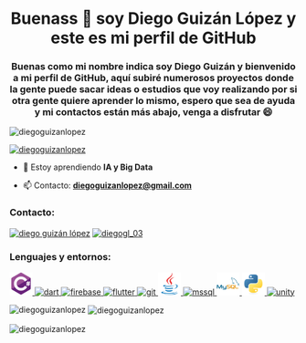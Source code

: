 <h1 align="center">Buenass 👋 soy Diego Guizán López y este es mi perfil de GitHub</h1>
<h3 align="center">Buenas como mi nombre indica soy Diego Guizán y bienvenido a mi perfil de GitHub, aquí subiré numerosos proyectos donde la gente puede sacar ideas o estudios que voy realizando por si otra gente quiere aprender lo mismo, espero que sea de ayuda y mi contactos están más abajo, venga a disfrutar 😄</h3>

<p align="left"> <img src="https://profile-counter.glitch.me/diegoguizanlopez/count.svg" alt="diegoguizanlopez" /> </p>

<p align="left"> <a href="https://github.com/ryo-ma/github-profile-trophy"><img src="https://github-profile-trophy.vercel.app/?username=diegoguizanlopez" alt="diegoguizanlopez" /></a> </p>

- 📝 Estoy aprendiendo **IA y Big Data**

- 📫 Contacto: **diegoguizanlopez@gmail.com**

<h3 align="left">Contacto:</h3>
<p align="left">
<a href="https://linkedin.com/in/diego guizán lópez" target="blank"><img align="center" src="https://raw.githubusercontent.com/rahuldkjain/github-profile-readme-generator/master/src/images/icons/Social/linked-in-alt.svg" alt="diego guizán lópez" height="30" width="40" /></a>
<a href="https://instagram.com/diegogl_03" target="blank"><img align="center" src="https://raw.githubusercontent.com/rahuldkjain/github-profile-readme-generator/master/src/images/icons/Social/instagram.svg" alt="diegogl_03" height="30" width="40" /></a>
</p>

<h3 align="left">Lenguajes y entornos:</h3>
<p align="left"> <a href="https://www.w3schools.com/cs/" target="_blank" rel="noreferrer"> <img src="https://raw.githubusercontent.com/devicons/devicon/master/icons/csharp/csharp-original.svg" alt="csharp" width="40" height="40"/> </a> <a href="https://dart.dev" target="_blank" rel="noreferrer"> <img src="https://www.vectorlogo.zone/logos/dartlang/dartlang-icon.svg" alt="dart" width="40" height="40"/> </a> <a href="https://firebase.google.com/" target="_blank" rel="noreferrer"> <img src="https://www.vectorlogo.zone/logos/firebase/firebase-icon.svg" alt="firebase" width="40" height="40"/> </a> <a href="https://flutter.dev" target="_blank" rel="noreferrer"> <img src="https://www.vectorlogo.zone/logos/flutterio/flutterio-icon.svg" alt="flutter" width="40" height="40"/> </a> <a href="https://git-scm.com/" target="_blank" rel="noreferrer"> <img src="https://www.vectorlogo.zone/logos/git-scm/git-scm-icon.svg" alt="git" width="40" height="40"/> </a> <a href="https://www.java.com" target="_blank" rel="noreferrer"> <img src="https://raw.githubusercontent.com/devicons/devicon/master/icons/java/java-original.svg" alt="java" width="40" height="40"/> </a> <a href="https://www.microsoft.com/en-us/sql-server" target="_blank" rel="noreferrer"> <img src="https://www.svgrepo.com/show/303229/microsoft-sql-server-logo.svg" alt="mssql" width="40" height="40"/> </a> <a href="https://www.mysql.com/" target="_blank" rel="noreferrer"> <img src="https://raw.githubusercontent.com/devicons/devicon/master/icons/mysql/mysql-original-wordmark.svg" alt="mysql" width="40" height="40"/> </a> <a href="https://www.python.org" target="_blank" rel="noreferrer"> <img src="https://raw.githubusercontent.com/devicons/devicon/master/icons/python/python-original.svg" alt="python" width="40" height="40"/> </a> <a href="https://unity.com/" target="_blank" rel="noreferrer"> <img src="https://www.vectorlogo.zone/logos/unity3d/unity3d-icon.svg" alt="unity" width="40" height="40"/> </a> </p>

<p><img align="left" src="https://github-readme-stats.vercel.app/api/top-langs?username=diegoguizanlopez&show_icons=true&locale=en&layout=compact&theme=transparent" alt="diegoguizanlopez" /></p>

<p>&nbsp;<img align="center" src="https://github-readme-stats.vercel.app/api?username=diegoguizanlopez&show_icons=true&locale=en&theme=transparent" alt="diegoguizanlopez" /></p>

<p><img align="center" src="https://github-readme-streak-stats.herokuapp.com/?user=diegoguizanlopez&theme=transparent" alt="diegoguizanlopez" /></p>

